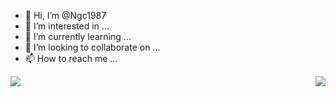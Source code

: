 



- 👋 Hi, I’m @Ngc1987
- 👀 I’m interested in ...
- 🌱 I’m currently learning ...
- 💞️ I’m looking to collaborate on ...
- 📫 How to reach me ...


<a href="https://github.com/ngc1987/github-readme-stats">
  <img align="center" src="https://github-readme-stats.vercel.app/api?username=ngc1987&theme=chartreuse-dark&show_icons=true" />
</a>

<a href="https://github.com/ngc1987/github-readme-stats">
  <img align="right" src="https://github-readme-stats.vercel.app/api/top-langs/?username=ngc1987&layout=compact" />
</a>
